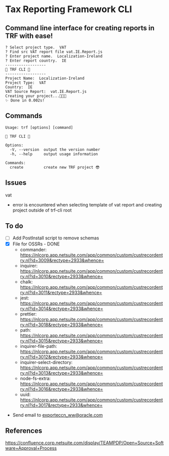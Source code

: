 # Tax Reporting Framework CLI

## Command line interface for creating reports in TRF with ease!
```
? Select project type.  VAT
? Find src VAT report file vat.IE.Report.js
? Enter project name.  Localization-Ireland
? Enter report country.  IE
------------------
🚀 TRF CLI 🚀
------------------
Project Name:  Localization-Ireland
Project Type:  VAT
Country:  IE
VAT Source Report:  vat.IE.Report.js
Creating your project...🚀🚀🚀
✨ Done in 0.002s!
```
## Commands
```
Usage: trf [options] [command]

🚀 TRF CLI 🚀

Options:
  -V, --version  output the version number
  -h, --help     output usage information

Commands:
  create         create new TRF project 😎
```

## Issues
vat 
- error is encountered when selecting template of vat report and creating project outside of trf-cli root

## To do
- [ ] Add PostInstall script to remove schemas 
- [x] File for OSSRs - DONE
  - commander: https://nlcorp.app.netsuite.com/app/common/custom/custrecordentry.nl?id=3009&rectype=2933&whence=
  - inquirer: https://nlcorp.app.netsuite.com/app/common/custom/custrecordentry.nl?id=3010&rectype=2933&whence=
  - chalk: https://nlcorp.app.netsuite.com/app/common/custom/custrecordentry.nl?id=3011&rectype=2933&whence=
  - jest: https://nlcorp.app.netsuite.com/app/common/custom/custrecordentry.nl?id=3014&rectype=2933&whence=
  - prettier: https://nlcorp.app.netsuite.com/app/common/custom/custrecordentry.nl?id=3018&rectype=2933&whence=
  - path: https://nlcorp.app.netsuite.com/app/common/custom/custrecordentry.nl?id=3015&rectype=2933&whence=
  - inquirer-file-path: https://nlcorp.app.netsuite.com/app/common/custom/custrecordentry.nl?id=3012&rectype=2933&whence=
  - inquirer-select-directory: https://nlcorp.app.netsuite.com/app/common/custom/custrecordentry.nl?id=3013&rectype=2933&whence=
  - node-fs-extra: https://nlcorp.app.netsuite.com/app/common/custom/custrecordentry.nl?id=3016&rectype=2933&whence=
  - uuid: https://nlcorp.app.netsuite.com/app/common/custom/custrecordentry.nl?id=3017&rectype=2933&whence=
- Send email to exporteccn_ww@oracle.com

## References
https://confluence.corp.netsuite.com/display/TEAMPDP/Open+Source+Software+Approval+Process